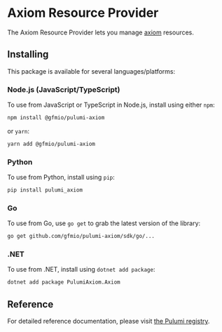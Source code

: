 # Axiom Resource Provider

The Axiom Resource Provider lets you manage [axiom](https://www.pulumi.com/registry/packages/axiom/) resources.

## Installing

This package is available for several languages/platforms:

### Node.js (JavaScript/TypeScript)

To use from JavaScript or TypeScript in Node.js, install using either `npm`:

```bash
npm install @gfmio/pulumi-axiom
```

or `yarn`:

```bash
yarn add @gfmio/pulumi-axiom
```

### Python

To use from Python, install using `pip`:

```bash
pip install pulumi_axiom
```

### Go

To use from Go, use `go get` to grab the latest version of the library:

```bash
go get github.com/gfmio/pulumi-axiom/sdk/go/...
```

### .NET

To use from .NET, install using `dotnet add package`:

```bash
dotnet add package PulumiAxiom.Axiom
```

## Reference

For detailed reference documentation, please visit [the Pulumi registry](https://www.pulumi.com/registry/packages/axiom/api-docs/).

